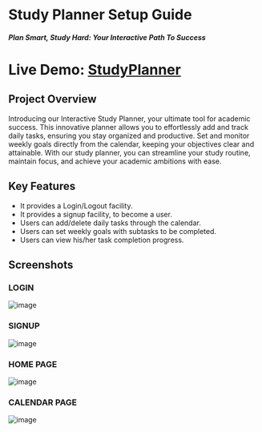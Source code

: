 # Study Planner Setup Guide
#### _Plan Smart, Study Hard: Your Interactive Path To Success_

# Live Demo: <a href="https://study-planner-lyart.vercel.app/">StudyPlanner</a>

## Project Overview
Introducing our Interactive Study Planner, your ultimate tool for academic success. This innovative planner allows you to effortlessly add and track daily tasks, ensuring you stay organized and productive. Set and monitor weekly goals directly from the calendar, keeping your objectives clear and attainable. With our study planner, you can streamline your study routine, maintain focus, and achieve your academic ambitions with ease.

## Key Features

- It provides a Login/Logout facility.
- It provides a signup facility, to become a user.
- Users can add/delete daily tasks through the calendar.
- Users can set weekly goals with subtasks to be completed.
- Users can view his/her task completion progress.

## Screenshots
### LOGIN
![image](https://github.com/PurviSaini/Study-Planner/assets/101940722/e06067d7-6524-4e76-a3e8-7189cf377e8b)

### SIGNUP
![image](https://github.com/PurviSaini/Study-Planner/assets/101940722/d6f973a4-dff6-483b-9abd-d5e274874fbe)
### HOME PAGE
![image](https://github.com/PurviSaini/Study-Planner/assets/101940722/43721738-7cbe-43c5-8825-b3c88c413c8c)

### CALENDAR PAGE
![image](https://github.com/PurviSaini/Study-Planner/assets/101940722/48ae4406-e19f-494e-ade0-2fa33d3b7b6b)




